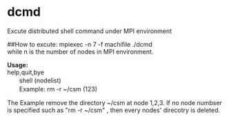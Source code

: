 # dcmd
Excute distributed shell command under MPI environment

##How to excute:
  mpiexec -n 7 -f machifile ./dcmd<br>
  while n is the number of nodes in MPI environment.

**Usage:<br>**
help,quit,bye<br>
　　shell (nodelist)<br>
　　Example: rm -r ~/csm (123)

The Example remove the directory ~/csm at node 1,2,3. If no node numbser is specified such as "rm -r ~/csm" , then every nodes' direcotry is deleted.
